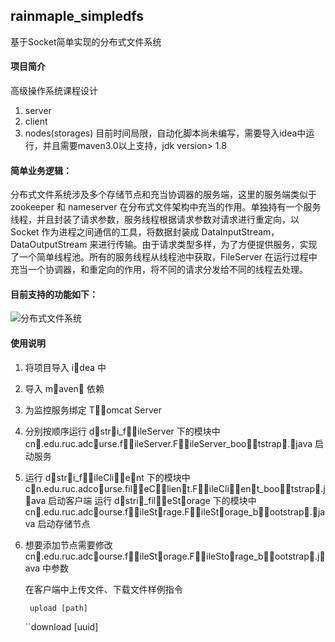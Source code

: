 ## rainmaple_simpledfs

基于Socket简单实现的分布式文件系统
#### 项目简介

高级操作系统课程设计
1. server
2. client
3. nodes(storages)
  目前时间局限，自动化脚本尚未编写，需要导入idea中运行，并且需要maven3.0以上支持，jdk version> 1.8

#### 简单业务逻辑：

分布式文件系统涉及多个存储节点和充当协调器的服务端，这里的服务端类似于zookeeper 和 nameserver 在分布式文件架构中充当的作用。单独持有一个服务线程，并且封装了请求参数，服务线程根据请求参数对请求进行重定向，以Socket 作为进程之间通信的工具，将数据封装成 DataInputStream，DataOutputStream 来进行传输。由于请求类型多样，为了方便提供服务，实现了一个简单线程池。所有的服务线程从线程池中获取，FileServer 在运行过程中
充当一个协调器，和重定向的作用，将不同的请求分发给不同的线程去处理。

####  目前支持的功能如下：

![分布式文件系统](/Users/rainmaple/Downloads/分布式文件系统.png)

#### 使用说明

1. 将项目导入 i􏰂dea 中
2. 导入 m􏰁aven􏰄 依赖 

3. 为监控服务绑定 T􏰀􏰁omcat Server

4. 分别按顺序运行 d􏰂str􏰂i_f􏰂􏰃ileServer 下的模块中 cn􏰄.edu.ruc.adc􏰀urse.f􏰂􏰃ileServer.F􏰂􏰃ileServer_boo􏰀􏰀tstrap􏰅.􏰆java 启动服务

5.  运行 d􏰂str􏰂i_f􏰂􏰃ileCli􏰃􏰂e􏰄nt 下的模块中c􏰄n.edu.ruc.adco􏰀urse.fil􏰂􏰃eC􏰃􏰂lien􏰄t.F􏰂􏰃ileCli􏰃􏰂en􏰄t_boo􏰀􏰀tstrap􏰅.j􏰆ava 启动客户端
    运行 d􏰂stri􏰂_fil􏰂􏰃eSt􏰀orage 下的模块中 cn􏰄.edu.ruc.adc􏰀ourse.f􏰂􏰃ileSt􏰀rage.F􏰂􏰃ileSt􏰀orage_b􏰀􏰀ootstrap􏰅.􏰆java 启动存储节点

6. 想要添加节点需要修改 cn􏰄.edu.ruc.adc􏰀ourse.f􏰂􏰃ileSt􏰀orage.F􏰂􏰃ileSto􏰀rage_b􏰀􏰀ootstrap􏰅.j􏰆ava 中参数 

   在客户端中上传文件、下载文件样例指令

   `` upload [path]``

   ``download [uuid]
